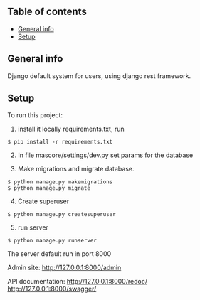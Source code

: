 ## Table of contents

- [General info](#general-info)
- [Setup](#setup)

## General info

Django default system for users, using django rest framework.

## Setup

To run this project:

1. install it locally requirements.txt, run

```
$ pip install -r requirements.txt
```

2. In file mascore/settings/dev.py set params for the database

3. Make migrations and migrate database.

```
$ python manage.py makemigrations
$ python manage.py migrate
```

4. Create superuser

```
$ python manage.py createsuperuser
```

5. run server

```
$ python manage.py runserver
```

The server default run in port 8000


Admin site: http://127.0.0.1:8000/admin


API documentation: http://127.0.0.1:8000/redoc/  http://127.0.0.1:8000/swagger/
